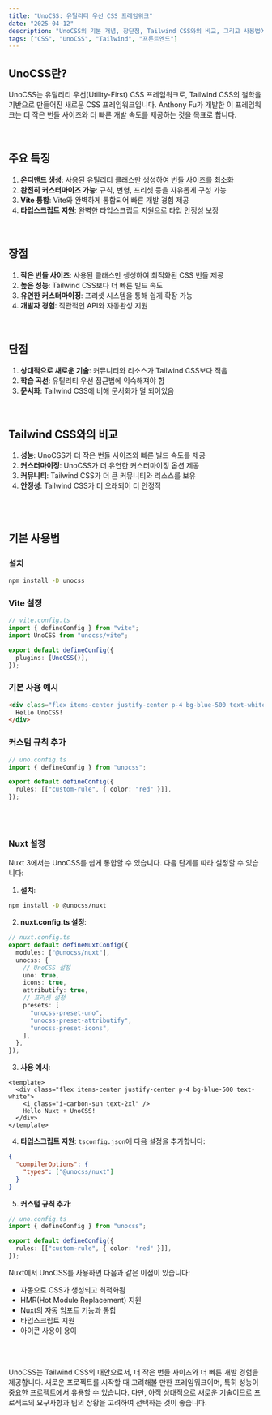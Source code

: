 ```yaml
---
title: "UnoCSS: 유틸리티 우선 CSS 프레임워크"
date: "2025-04-12"
description: "UnoCSS의 기본 개념, 장단점, Tailwind CSS와의 비교, 그리고 사용법에 대해 알아봅니다."
tags: ["CSS", "UnoCSS", "Tailwind", "프론트엔드"]
---
```


## UnoCSS란?

UnoCSS는 유틸리티 우선(Utility-First) CSS 프레임워크로, Tailwind CSS의 철학을 기반으로 만들어진 새로운 CSS 프레임워크입니다. Anthony Fu가 개발한 이 프레임워크는 더 작은 번들 사이즈와 더 빠른 개발 속도를 제공하는 것을 목표로 합니다.

<br />

## 주요 특징

1. **온디맨드 생성**: 사용된 유틸리티 클래스만 생성하여 번들 사이즈를 최소화
2. **완전히 커스터마이즈 가능**: 규칙, 변형, 프리셋 등을 자유롭게 구성 가능
3. **Vite 통합**: Vite와 완벽하게 통합되어 빠른 개발 경험 제공
4. **타입스크립트 지원**: 완벽한 타입스크립트 지원으로 타입 안정성 보장

<br />

## 장점

1. **작은 번들 사이즈**: 사용된 클래스만 생성하여 최적화된 CSS 번들 제공
2. **높은 성능**: Tailwind CSS보다 더 빠른 빌드 속도
3. **유연한 커스터마이징**: 프리셋 시스템을 통해 쉽게 확장 가능
4. **개발자 경험**: 직관적인 API와 자동완성 지원

<br />

## 단점

1. **상대적으로 새로운 기술**: 커뮤니티와 리소스가 Tailwind CSS보다 적음
2. **학습 곡선**: 유틸리티 우선 접근법에 익숙해져야 함
3. **문서화**: Tailwind CSS에 비해 문서화가 덜 되어있음

<br />

## Tailwind CSS와의 비교

1. **성능**: UnoCSS가 더 작은 번들 사이즈와 빠른 빌드 속도를 제공
2. **커스터마이징**: UnoCSS가 더 유연한 커스터마이징 옵션 제공
3. **커뮤니티**: Tailwind CSS가 더 큰 커뮤니티와 리소스를 보유
4. **안정성**: Tailwind CSS가 더 오래되어 더 안정적

<br /><br />

## 기본 사용법

### 설치

```bash
npm install -D unocss
```

### Vite 설정

```typescript
// vite.config.ts
import { defineConfig } from "vite";
import UnoCSS from "unocss/vite";

export default defineConfig({
  plugins: [UnoCSS()],
});
```

### 기본 사용 예시

```html
<div class="flex items-center justify-center p-4 bg-blue-500 text-white">
  Hello UnoCSS!
</div>
```

### 커스텀 규칙 추가

```typescript
// uno.config.ts
import { defineConfig } from "unocss";

export default defineConfig({
  rules: [["custom-rule", { color: "red" }]],
});
```

<br /><br />

### Nuxt 설정

Nuxt 3에서는 UnoCSS를 쉽게 통합할 수 있습니다. 다음 단계를 따라 설정할 수 있습니다:

1. **설치**:

```bash
npm install -D @unocss/nuxt
```

2. **nuxt.config.ts 설정**:

```typescript
// nuxt.config.ts
export default defineNuxtConfig({
  modules: ["@unocss/nuxt"],
  unocss: {
    // UnoCSS 설정
    uno: true,
    icons: true,
    attributify: true,
    // 프리셋 설정
    presets: [
      "unocss-preset-uno",
      "unocss-preset-attributify",
      "unocss-preset-icons",
    ],
  },
});
```

3. **사용 예시**:

```vue
<template>
  <div class="flex items-center justify-center p-4 bg-blue-500 text-white">
    <i class="i-carbon-sun text-2xl" />
    Hello Nuxt + UnoCSS!
  </div>
</template>
```

4. **타입스크립트 지원**:
   `tsconfig.json`에 다음 설정을 추가합니다:

```json
{
  "compilerOptions": {
    "types": ["@unocss/nuxt"]
  }
}
```

5. **커스텀 규칙 추가**:

```typescript
// uno.config.ts
import { defineConfig } from "unocss";

export default defineConfig({
  rules: [["custom-rule", { color: "red" }]],
});
```

Nuxt에서 UnoCSS를 사용하면 다음과 같은 이점이 있습니다:

- 자동으로 CSS가 생성되고 최적화됨
- HMR(Hot Module Replacement) 지원
- Nuxt의 자동 임포트 기능과 통합
- 타입스크립트 지원
- 아이콘 사용이 용이

<br /><br />

UnoCSS는 Tailwind CSS의 대안으로서, 더 작은 번들 사이즈와 더 빠른 개발 경험을 제공합니다. 새로운 프로젝트를 시작할 때 고려해볼 만한 프레임워크이며, 특히 성능이 중요한 프로젝트에서 유용할 수 있습니다. 다만, 아직 상대적으로 새로운 기술이므로 프로젝트의 요구사항과 팀의 상황을 고려하여 선택하는 것이 좋습니다.
